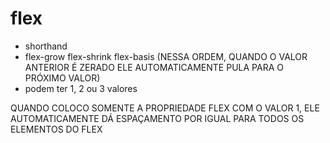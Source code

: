 # flex

- shorthand
- flex-grow flex-shrink flex-basis (NESSA ORDEM, QUANDO O VALOR ANTERIOR É ZERADO ELE AUTOMATICAMENTE PULA PARA 
O PRÓXIMO VALOR)
- podem ter 1, 2 ou 3 valores

QUANDO COLOCO SOMENTE A PROPRIEDADE FLEX COM O VALOR 1, ELE AUTOMATICAMENTE DÁ ESPAÇAMENTO POR IGUAL PARA TODOS OS
ELEMENTOS DO FLEX

